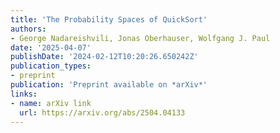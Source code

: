 ```yaml
---
title: 'The Probability Spaces of QuickSort'
authors:
- George Nadareishvili, Jonas Oberhauser, Wolfgang J. Paul
date: '2025-04-07'
publishDate: '2024-02-12T10:20:26.650242Z'
publication_types:
- preprint
publication: 'Preprint available on *arXiv*'
links:
- name: arXiv link
  url: https://arxiv.org/abs/2504.04133
---
```

